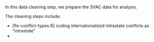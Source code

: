 In this data cleaning step, we prepare the SVAC data for analysis.

The cleaning steps include:
* [fix-conflict-types.R] coding internationalized intrastate conflicts as "intrastate"
* 
